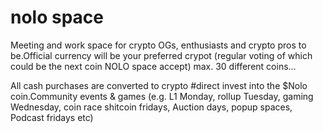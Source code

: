 # nolo space

Meeting and work space for crypto OGs, enthusiasts and crypto pros to be.Official currency will be your preferred crypot (regular voting of which could be the next coin NOLO space accept) max. 30 different coins...

All cash purchases are converted to crypto #direct invest into the $Nolo coin.Community events & games (e.g. L1 Monday, rollup Tuesday, gaming Wednesday, coin race shitcoin fridays, Auction days, popup spaces, Podcast fridays etc)